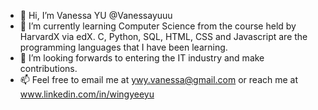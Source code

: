 - 👋 Hi, I’m Vanessa YU @Vanessayuuu
- 🌱 I’m currently learning Computer Science from the course held by HarvardX via edX. C, Python, SQL, HTML, CSS and Javascript are the programming languages that I have been learning.
- 💞️ I’m looking forwards to entering the IT industry and make contributions.
- 📫 Feel free to email me at ywy.vanessa@gmail.com or reach me at www.linkedin.com/in/wingyeeyu

<!---
Vanessayuuu/Vanessayuuu is a ✨ special ✨ repository because its `README.md` (this file) appears on your GitHub profile.
You can click the Preview link to take a look at your changes.
--->
